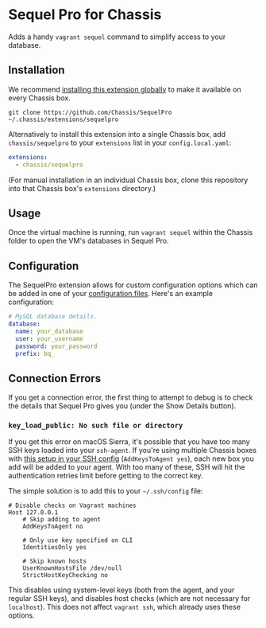 # Sequel Pro for Chassis

Adds a handy `vagrant sequel` command to simplify access to your database.


## Installation

We recommend [installing this extension globally](http://docs.chassis.io/en/latest/extend/#globally-installing-extensions) to make it available on every Chassis box.

```
git clone https://github.com/Chassis/SequelPro ~/.chassis/extensions/sequelpro
```

Alternatively to install this extension into a single Chassis box, add `chassis/sequelpro` to your `extensions` list in your `config.local.yaml`:

```yaml
extensions:
  - chassis/sequelpro
```

(For manual installation in an individual Chassis box, clone this repository into that Chassis box's `extensions` directory.)


## Usage

Once the virtual machine is running, run `vagrant sequel` within the Chassis folder to open the VM's databases in Sequel Pro.

## Configuration

The SequelPro extension allows for custom configuration options which can be added in one of your [configuration files](https://docs.chassis.io/en/latest/config/). Here's an example configuration:

```yaml
# MySQL database details.
database:
  name: your_database
  user: your_username
  password: your_password
  prefix: bq_
```

## Connection Errors

If you get a connection error, the first thing to attempt to debug is to check the details that Sequel Pro gives you (under the Show Details button).


### `key_load_public: No such file or directory`

If you get this error on macOS Sierra, it's possible that you have too many SSH keys loaded into your `ssh-agent`. If you're using multiple Chassis boxes with [this setup in your SSH config](http://apple.stackexchange.com/a/264974/55070) (`AddKeysToAgent yes`), each new box you add will be added to your agent. With too many of these, SSH will hit the authentication retries limit before getting to the correct key.

The simple solution is to add this to your `~/.ssh/config` file:

```
# Disable checks on Vagrant machines
Host 127.0.0.1
	# Skip adding to agent
	AddKeysToAgent no

	# Only use key specified on CLI
	IdentitiesOnly yes

	# Skip known hosts
	UserKnownHostsFile /dev/null
	StrictHostKeyChecking no
```

This disables using system-level keys (both from the agent, and your regular SSH keys), and disables host checks (which are not necessary for `localhost`). This does not affect `vagrant ssh`, which already uses these options.
